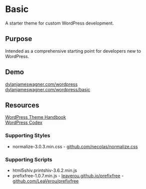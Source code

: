 # Basic
A starter theme for custom WordPress development.

## Purpose

Intended as a comprehensive starting point for developers new to WordPress.

## Demo
<!--[dylanjameswagner.com/wordpress](http://dylanjameswagner.com/wordpress/)-->
<a target="_blank" href="http://dylanjameswagner.com/wordpress/">dylanjameswagner.com/wordpress</a>
<a target="_blank" href="http://dylanjameswagner.com/wordpress/basic/">dylanjameswagner.com/wordpress/basic</a>

## Resources

<a target="_blank" href="https://developer.wordpress.org/themes/basics/template-hierarchy/">WordPress Theme Handbook</a><br/>
<a target="_blank" href="https://codex.wordpress.org/">WordPress Codex</a>

### Supporting Styles
- normalize-3.0.3.min.css - [github.com/necolas/normalize.css](https://github.com/necolas/normalize.css)

### Supporting Scripts
- html5shiv.printshiv-3.6.2.min.js
- prefixfree-1.0.7.min.js - [leaverou.github.io/prefixfree](https://leaverou.github.io/prefixfree/) - [github.com/LeaVerou/prefixfree](https://github.com/LeaVerou/prefixfree)
